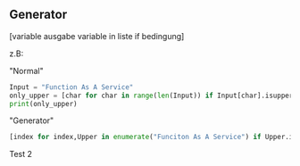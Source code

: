 ## Generator
[variable ausgabe variable in liste if bedingung]

z.B:

"Normal"
```Python
Input = "Function As A Service"
only_upper = [char for char in range(len(Input)) if Input[char].isupper()]
print(only_upper)
```

"Generator"
```Python
[index for index,Upper in enumerate("Funciton As A Service") if Upper.isupper() ]
```


Test 2